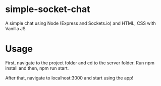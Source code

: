 # simple-socket-chat
A simple chat using Node (Express and Sockets.io) and HTML, CSS with Vanilla JS

# Usage

First, navigate to the project folder and cd to the server folder. Run npm install and then, npm run start.

After that, navigate to localhost:3000 and start using the app!
